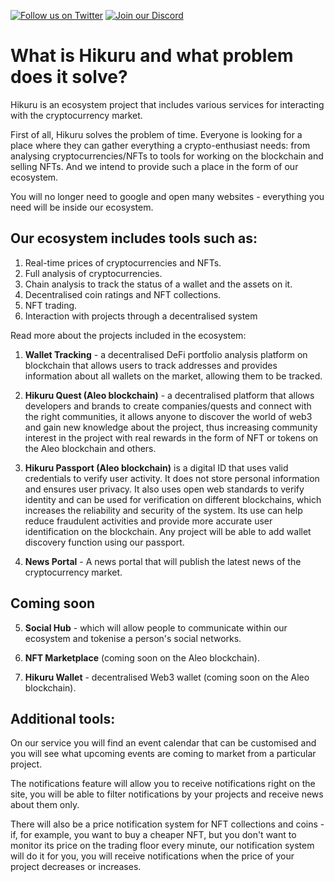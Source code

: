 [![Follow us on Twitter](https://img.shields.io/badge/Twitter-%231DA1F2.svg?style=for-the-badge&logo=Twitter&logoColor=white)](https://twitter.com/HikuruOfficial)
[![Join our Discord](https://img.shields.io/badge/Discord-%235865F2.svg?style=for-the-badge&logo=discord&logoColor=white)](https://discord.gg/mevde2mRSw)

# What is Hikuru and what problem does it solve?

Hikuru is an ecosystem project that includes various services for interacting with the cryptocurrency market.

First of all, Hikuru solves the problem of time. Everyone is looking for a place where they can gather everything a crypto-enthusiast needs: from analysing cryptocurrencies/NFTs to tools for working on the blockchain and selling NFTs. And we intend to provide such a place in the form of our ecosystem.

You will no longer need to google and open many websites - everything you need will be inside our ecosystem.


## Our ecosystem includes tools such as: 

1. Real-time prices of cryptocurrencies and NFTs.
2. Full analysis of cryptocurrencies.
3. Chain analysis to track the status of a wallet and the assets on it. 
4. Decentralised coin ratings and NFT collections.
5. NFT trading.
6. Interaction with projects through a decentralised system

Read more about the projects included in the ecosystem:

1. **Wallet Tracking** - a decentralised DeFi portfolio analysis platform on blockchain that allows users to track addresses and provides information about all wallets on the market, allowing them to be tracked.

2. **Hikuru Quest (Aleo blockchain)** - a decentralised platform that allows developers and brands to create companies/quests and connect with the right communities, it allows anyone to discover the world of web3 and gain new knowledge about the project, thus increasing community interest in the project with real rewards in the form of NFT or tokens on the Aleo blockchain and others.

3. **Hikuru Passport (Aleo blockchain)** is a digital ID that uses valid credentials to verify user activity. It does not store personal information and ensures user privacy. It also uses open web standards to verify identity and can be used for verification on different blockchains, which increases the reliability and security of the system. Its use can help reduce fraudulent activities and provide more accurate user identification on the blockchain. Any project will be able to add wallet discovery function using our passport.

4. **News Portal** - A news portal that will publish the latest news of the cryptocurrency market.


## Coming soon
5. **Social Hub** - which will allow people to communicate within our ecosystem and tokenise a person's social networks.

6. **NFT Marketplace** (coming soon on the Aleo blockchain).

7. **Hikuru Wallet** - decentralised Web3 wallet (coming soon on the Aleo blockchain).


## Additional tools:

On our service you will find an event calendar that can be customised and you will see what upcoming events are coming to market from a particular project. 

The notifications feature will allow you to receive notifications right on the site, you will be able to filter notifications by your projects and receive news about them only. 

There will also be a price notification system for NFT collections and coins - if, for example, you want to buy a cheaper NFT, but you don't want to monitor its price on the trading floor every minute, our notification system will do it for you, you will receive notifications when the price of your project decreases or increases.



